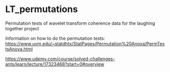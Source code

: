 # LT_permutations
Permutation tests of wavelet transform coherence data for the laughing together project

Information on how to do the permutation tests: 
https://www.uvm.edu/~statdhtx/StatPages/Permutation%20Anova/PermTestsAnova.html

https://www.udemy.com/course/solved-challenges-ants/learn/lecture/17323468?start=0#overview
